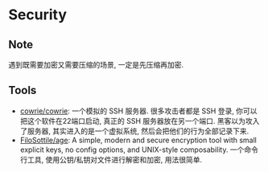 # Security

## Note
遇到既需要加密又需要压缩的场景, 一定是先压缩再加密.


## Tools
* [cowrie/cowrie](https://github.com/cowrie/cowrie): 一个模拟的 SSH 服务器. 很多攻击者都是 SSH 登录, 你可以把这个软件在22端口启动, 真正的 SSH 服务器放在另一个端口. 黑客以为攻入了服务器, 其实进入的是一个虚拟系统, 然后会把他们的行为全部记录下来.
* [FiloSottile/age](https://github.com/FiloSottile/age): A simple, modern and secure encryption tool with small explicit keys, no config options, and UNIX-style composability. 一个命令行工具, 使用公钥/私钥对文件进行解密和加密, 用法很简单.